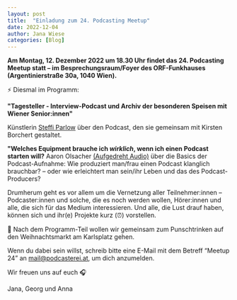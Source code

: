 ```yaml
---
layout: post
title:  "Einladung zum 24. Podcasting Meetup"
date: 2022-12-04
author: Jana Wiese
categories: [Blog]
---
```


**Am Montag, 12. Dezember 2022 um 18.30 Uhr findet das 24. Podcasting Meetup statt – im Besprechungsraum/Foyer des ORF-Funkhauses (Argentinierstraße 30a, 1040 Wien).**

⚡ Diesmal im Programm:

**"Tagesteller - Interview-Podcast und Archiv der besonderen Speisen mit Wiener Senior:innen"**

Künstlerin [Steffi Parlow](https://steffiparlow.com/) über den Podcast, den sie gemeinsam mit Kirsten Borchert gestaltet.

**"Welches Equipment brauche ich _wirklich_, wenn ich einen Podcast starten will?**
Aaron Olsacher [(Aufgedreht Audio)](https://www.aufgedreht-audio.at/) über die Basics der Podcast-Aufnahme: Wie produziert man/frau einen Podcast klanglich brauchbar? – oder wie erleichtert man sein/ihr Leben und das des Podcast-Producers?

Drumherum geht es vor allem um die Vernetzung aller Teilnehmer:innen – Podcaster:innen und solche, die es noch werden wollen, Hörer:innen und alle, die sich für das Medium interessieren. Und alle, die Lust drauf haben, können sich und ihr(e) Projekte kurz (⏰) vorstellen.

🌟 Nach dem Programm-Teil wollen wir gemeinsam zum Punschtrinken auf den Weihnachtsmarkt am Karlsplatz gehen.

Wenn du dabei sein willst, schreib bitte eine E-Mail mit dem Betreff “Meetup 24” an mail@podcasterei.at, um dich anzumelden.

Wir freuen uns auf euch 🎧

Jana, Georg und Anna
